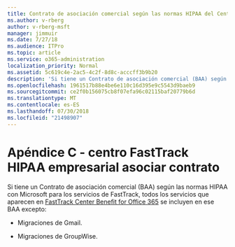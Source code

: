 ```yaml
---
title: Contrato de asociación comercial según las normas HIPAA del Centro de FastTrack
ms.author: v-rberg
author: v-rberg-msft
manager: jimmuir
ms.date: 7/27/18
ms.audience: ITPro
ms.topic: article
ms.service: o365-administration
localization_priority: Normal
ms.assetid: 5c619c4e-2ac5-4c2f-8d8c-acccff3b9b20
description: 'Si tiene un Contrato de asociación comercial (BAA) según las normas HIPAA con Microsoft para los servicios de FastTrack, todos los servicios que aparecen en FastTrack Center Benefit for Office 365 se incluyen en ese BAA excepto:'
ms.openlocfilehash: 1961517b88e4be6e110c16d395e9c5543d9baeb9
ms.sourcegitcommit: ce2f0b156075cb8f07efa96c02115baf20779b6d
ms.translationtype: MT
ms.contentlocale: es-ES
ms.lasthandoff: 07/30/2018
ms.locfileid: "21498907"
---
```

# <a name="appendix-c---fasttrack-center-hipaa-business-associate-agreement"></a>Apéndice C - centro FastTrack HIPAA empresarial asociar contrato

Si tiene un Contrato de asociación comercial (BAA) según las normas HIPAA con Microsoft para los servicios de FastTrack, todos los servicios que aparecen en [FastTrack Center Benefit for Office 365](fasttrack-benefit-for-office-365.md) se incluyen en ese BAA excepto: 
  
- Migraciones de Gmail.
    
- Migraciones de GroupWise.
    

